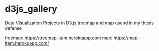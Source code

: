 # d3js_gallery
Data Visualization Projects in D3.js 
treemap and map usend in my thesis defense

treemap:
https://treemap-itam.herokuapp.com
map:
https://map-itam.herokuapp.com/

